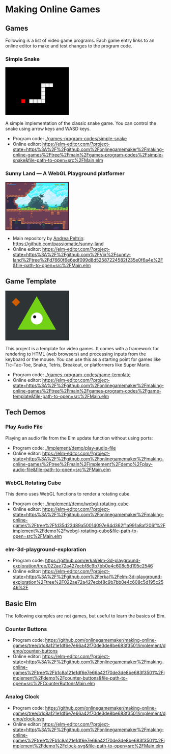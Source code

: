 # Making Online Games

## Games

Following is a list of video game programs.
Each game entry links to an online editor to make and test changes to the program code.

### Simple Snake

<a href="./games-program-codes/simple-snake">
<img src="./guide/image/2021-01-04-simple-snake-screenshot.png" alt="Simple Snake Game Screenshot" width="200" />
</a>

A simple implementation of the classic snake game. You can control the snake using arrow keys and WASD keys.

+ Program code: [./games-program-codes/simple-snake](./games-program-codes/simple-snake)
+ Online editor: <https://elm-editor.com/?project-state=https%3A%2F%2Fgithub.com%2Fonlinegamemaker%2Fmaking-online-games%2Ftree%2Fmain%2Fgames-program-codes%2Fsimple-snake&file-path-to-open=src%2FMain.elm>

### Sunny Land — A WebGL Playground platformer

<a href="https://elm-editor.com/?project-state=https%3A%2F%2Fgithub.com%2FViir%2Fsunny-land%2Ftree%2Fd7660f6e6edf099d8d52587224582f235e0f6a4e%2F&file-path-to-open=src%2FMain.elm">
<img src="./guide/image/sunny-land-game.png" alt="Sunny Land Game Screenshot" width="200" />
</a>

+ Main repository by [Andrea Peltrin](https://github.com/passiomatic): https://github.com/passiomatic/sunny-land
+ Online editor: <https://elm-editor.com/?project-state=https%3A%2F%2Fgithub.com%2FViir%2Fsunny-land%2Ftree%2Fd7660f6e6edf099d8d52587224582f235e0f6a4e%2F&file-path-to-open=src%2FMain.elm>

## Game Template

<a href="./games-program-codes/game-template">
<img src="./guide/image/2021-10-15-game-template.png" alt="Game Template Screenshot" width="200" />
</a>

This project is a template for video games.
It comes with a framework for rendering to HTML (web browsers) and processing inputs from the keyboard or the mouse.
You can use this as a starting point for games like Tic-Tac-Toe, Snake, Tetris, Breakout, or platformers like Super Mario.

+ Program code: [./games-program-codes/game-template](./games-program-codes/game-template)
+ Online editor: <https://elm-editor.com/?project-state=https%3A%2F%2Fgithub.com%2Fonlinegamemaker%2Fmaking-online-games%2Ftree%2Fmain%2Fgames-program-codes%2Fgame-template&file-path-to-open=src%2FMain.elm>

## Tech Demos

### Play Audio File

Playing an audio file from the Elm update function without using ports:

+ Program code: [./implement/demo/play-audio-file](./implement/demo/play-audio-file)
+ Online editor: <https://elm-editor.com/?project-state=https%3A%2F%2Fgithub.com%2Fonlinegamemaker%2Fmaking-online-games%2Ftree%2Fmain%2Fimplement%2Fdemo%2Fplay-audio-file&file-path-to-open=src%2FMain.elm>

### WebGL Rotating Cube

This demo uses WebGL functions to render a rotating cube.

+ Program code: [./implement/demo/webgl-rotating-cube](./implement/demo/webgl-rotating-cube)
+ Online editor: <https://elm-editor.com/?project-state=https%3A%2F%2Fgithub.com%2Fonlinegamemaker%2Fmaking-online-games%2Ftree%2Ffd35d23d89a50014097e64d362f1a991a8af206f%2Fimplement%2Fdemo%2Fwebgl-rotating-cube&file-path-to-open=src%2FMain.elm>

### elm-3d-playground-exploration

+ Program code: <https://github.com/erkal/elm-3d-playground-exploration/tree/022ae72a427ecbf8c9b7bb0e4c608c5d195c2546>
+ Online editor: <https://elm-editor.com/?project-state=https%3A%2F%2Fgithub.com%2Ferkal%2Felm-3d-playground-exploration%2Ftree%2F022ae72a427ecbf8c9b7bb0e4c608c5d195c2546%2F>

## Basic Elm

The following examples are not games, but useful to learn the basics of Elm.

### Counter Buttons

+ Program code: <https://github.com/onlinegamemaker/making-online-games/tree/b1c8a121e1df6e7e66a42f70de3de8be683f3501/implement/demo/counter-buttons>
+ Online editor: <https://elm-editor.com/?project-state=https%3A%2F%2Fgithub.com%2Fonlinegamemaker%2Fmaking-online-games%2Ftree%2Fb1c8a121e1df6e7e66a42f70de3de8be683f3501%2Fimplement%2Fdemo%2Fcounter-buttons&file-path-to-open=src%2FCounterButtonsMain.elm>

### Analog Clock

+ Program code: <https://github.com/onlinegamemaker/making-online-games/tree/b1c8a121e1df6e7e66a42f70de3de8be683f3501/implement/demo/clock-svg>
+ Online editor: <https://elm-editor.com/?project-state=https%3A%2F%2Fgithub.com%2Fonlinegamemaker%2Fmaking-online-games%2Ftree%2Fb1c8a121e1df6e7e66a42f70de3de8be683f3501%2Fimplement%2Fdemo%2Fclock-svg&file-path-to-open=src%2FMain.elm>
